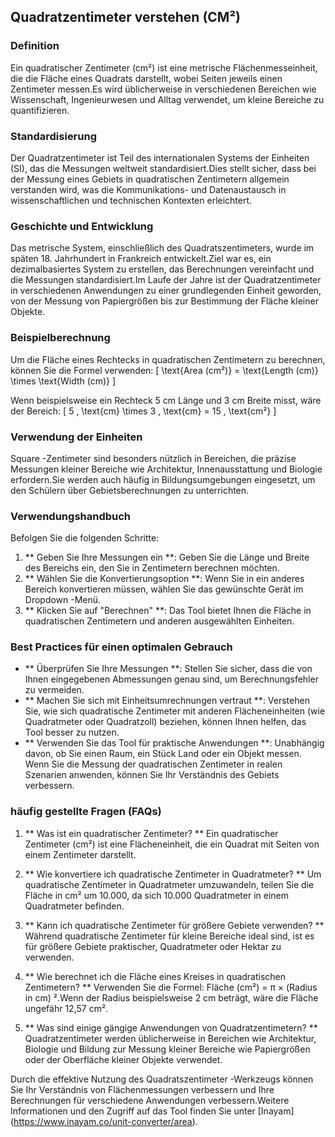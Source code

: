 ## Quadratzentimeter verstehen (CM²)

### Definition
Ein quadratischer Zentimeter (cm²) ist eine metrische Flächenmesseinheit, die die Fläche eines Quadrats darstellt, wobei Seiten jeweils einen Zentimeter messen.Es wird üblicherweise in verschiedenen Bereichen wie Wissenschaft, Ingenieurwesen und Alltag verwendet, um kleine Bereiche zu quantifizieren.

### Standardisierung
Der Quadratzentimeter ist Teil des internationalen Systems der Einheiten (SI), das die Messungen weltweit standardisiert.Dies stellt sicher, dass bei der Messung eines Gebiets in quadratischen Zentimetern allgemein verstanden wird, was die Kommunikations- und Datenaustausch in wissenschaftlichen und technischen Kontexten erleichtert.

### Geschichte und Entwicklung
Das metrische System, einschließlich des Quadratszentimeters, wurde im späten 18. Jahrhundert in Frankreich entwickelt.Ziel war es, ein dezimalbasiertes System zu erstellen, das Berechnungen vereinfacht und die Messungen standardisiert.Im Laufe der Jahre ist der Quadratzentimeter in verschiedenen Anwendungen zu einer grundlegenden Einheit geworden, von der Messung von Papiergrößen bis zur Bestimmung der Fläche kleiner Objekte.

### Beispielberechnung
Um die Fläche eines Rechtecks ​​in quadratischen Zentimetern zu berechnen, können Sie die Formel verwenden:
\[ \text{Area (cm²)} = \text{Length (cm)} \times \text{Width (cm)} \]

Wenn beispielsweise ein Rechteck 5 cm Länge und 3 cm Breite misst, wäre der Bereich:
\[ 5 \, \text{cm} \times 3 \, \text{cm} = 15 \, \text{cm²} \]

### Verwendung der Einheiten
Square -Zentimeter sind besonders nützlich in Bereichen, die präzise Messungen kleiner Bereiche wie Architektur, Innenausstattung und Biologie erfordern.Sie werden auch häufig in Bildungsumgebungen eingesetzt, um den Schülern über Gebietsberechnungen zu unterrichten.

### Verwendungshandbuch
Befolgen Sie die folgenden Schritte:
1. ** Geben Sie Ihre Messungen ein **: Geben Sie die Länge und Breite des Bereichs ein, den Sie in Zentimetern berechnen möchten.
2. ** Wählen Sie die Konvertierungsoption **: Wenn Sie in ein anderes Bereich konvertieren müssen, wählen Sie das gewünschte Gerät im Dropdown -Menü.
3. ** Klicken Sie auf "Berechnen" **: Das Tool bietet Ihnen die Fläche in quadratischen Zentimetern und anderen ausgewählten Einheiten.

### Best Practices für einen optimalen Gebrauch
- ** Überprüfen Sie Ihre Messungen **: Stellen Sie sicher, dass die von Ihnen eingegebenen Abmessungen genau sind, um Berechnungsfehler zu vermeiden.
- ** Machen Sie sich mit Einheitsumrechnungen vertraut **: Verstehen Sie, wie sich quadratische Zentimeter mit anderen Flächeneinheiten (wie Quadratmeter oder Quadratzoll) beziehen, können Ihnen helfen, das Tool besser zu nutzen.
- ** Verwenden Sie das Tool für praktische Anwendungen **: Unabhängig davon, ob Sie einen Raum, ein Stück Land oder ein Objekt messen. Wenn Sie die Messung der quadratischen Zentimeter in realen Szenarien anwenden, können Sie Ihr Verständnis des Gebiets verbessern.

### häufig gestellte Fragen (FAQs)

1. ** Was ist ein quadratischer Zentimeter? **
Ein quadratischer Zentimeter (cm²) ist eine Flächeneinheit, die ein Quadrat mit Seiten von einem Zentimeter darstellt.

2. ** Wie konvertiere ich quadratische Zentimeter in Quadratmeter? **
Um quadratische Zentimeter in Quadratmeter umzuwandeln, teilen Sie die Fläche in cm² um 10.000, da sich 10.000 Quadratmeter in einem Quadratmeter befinden.

3. ** Kann ich quadratische Zentimeter für größere Gebiete verwenden? **
Während quadratische Zentimeter für kleine Bereiche ideal sind, ist es für größere Gebiete praktischer, Quadratmeter oder Hektar zu verwenden.

4. ** Wie berechnet ich die Fläche eines Kreises in quadratischen Zentimetern? **
Verwenden Sie die Formel: Fläche (cm²) = π × (Radius in cm) ².Wenn der Radius beispielsweise 2 cm beträgt, wäre die Fläche ungefähr 12,57 cm².

5. ** Was sind einige gängige Anwendungen von Quadratzentimetern? **
Quadratzentimeter werden üblicherweise in Bereichen wie Architektur, Biologie und Bildung zur Messung kleiner Bereiche wie Papiergrößen oder der Oberfläche kleiner Objekte verwendet.

Durch die effektive Nutzung des Quadratszentimeter -Werkzeugs können Sie Ihr Verständnis von Flächenmessungen verbessern und Ihre Berechnungen für verschiedene Anwendungen verbessern.Weitere Informationen und den Zugriff auf das Tool finden Sie unter [Inayam] (https://www.inayam.co/unit-converter/area).